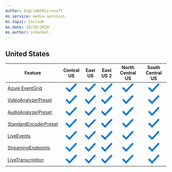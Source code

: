 ```yaml
---
author: IngridAtMicrosoft
ms.service: media-services 
ms.topic: include
ms.date: 10/28/2020
ms.author: inhenkel
---
```


<!--Feature availability in region-->

## United States

| Feature | Central US | East US | East US 2 | North Central US | South Central US |
| --- | :---: | :---: | :---: | :---: | :---: |
| [Azure EventGrid](../reacting-to-media-services-events.md) | ![general availability](../media/azure-clouds-regions/ga.svg) | ![general availability](../media/azure-clouds-regions/ga.svg) | ![general availability](../media/azure-clouds-regions/ga.svg) | ![general availability](../media/azure-clouds-regions/ga.svg) | ![general availability](../media/azure-clouds-regions/ga.svg) | ![general availability](../media/azure-clouds-regions/ga.svg) |
| [VideoAnalyzerPreset](../analyzing-video-audio-files-concept.md) | ![general availability](../media/azure-clouds-regions/ga.svg) | ![general availability](../media/azure-clouds-regions/ga.svg) | ![general availability](../media/azure-clouds-regions/ga.svg) | ![general availability](../media/azure-clouds-regions/ga.svg) | ![general availability](../media/azure-clouds-regions/ga.svg) | ![general availability](../media/azure-clouds-regions/ga.svg) |
| [AudioAnalyzerPreset](../analyzing-video-audio-files-concept.md) | ![general availability](../media/azure-clouds-regions/ga.svg) | ![general availability](../media/azure-clouds-regions/ga.svg) | ![general availability](../media/azure-clouds-regions/ga.svg) | ![general availability](../media/azure-clouds-regions/ga.svg) | ![general availability](../media/azure-clouds-regions/ga.svg) | ![general availability](../media/azure-clouds-regions/ga.svg) |
| [StandardEncoderPreset](../encoding-concept.md) | ![general availability](../media/azure-clouds-regions/ga.svg) | ![general availability](../media/azure-clouds-regions/ga.svg) | ![general availability](../media/azure-clouds-regions/ga.svg) | ![general availability](../media/azure-clouds-regions/ga.svg) | ![general availability](../media/azure-clouds-regions/ga.svg) | ![general availability](../media/azure-clouds-regions/ga.svg) |
| [LiveEvents](../live-streaming-overview.md) | ![general availability](../media/azure-clouds-regions/ga.svg) | ![general availability](../media/azure-clouds-regions/ga.svg) | ![general availability](../media/azure-clouds-regions/ga.svg) | ![general availability](../media/azure-clouds-regions/ga.svg) | ![general availability](../media/azure-clouds-regions/ga.svg) | ![general availability](../media/azure-clouds-regions/ga.svg) |
| [StreamingEndpoints](../streaming-endpoint-concept.md) | ![general availability](../media/azure-clouds-regions/ga.svg) | ![general availability](../media/azure-clouds-regions/ga.svg) | ![general availability](../media/azure-clouds-regions/ga.svg) | ![general availability](../media/azure-clouds-regions/ga.svg) | ![general availability](../media/azure-clouds-regions/ga.svg) | ![general availability](../media/azure-clouds-regions/ga.svg) |
| [LiveTranscription](../live-transcription.md) | ![general availability](../media/azure-clouds-regions/ga.svg) | ![general availability](../media/azure-clouds-regions/ga.svg) | ![general availability](../media/azure-clouds-regions/ga.svg) | ![general availability](../media/azure-clouds-regions/ga.svg) | ![general availability](../media/azure-clouds-regions/ga.svg) | ![general availability](../media/azure-clouds-regions/ga.svg) |